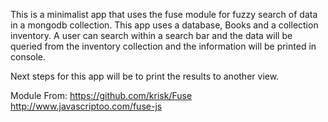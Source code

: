 This is a minimalist app that uses the fuse module for fuzzy search of data in a mongodb collection. This app uses a database, Books and a collection inventory. A user can search within a search bar and the data will be queried from the inventory collection and the information will be printed in console. 

Next steps for this app will be to print the results to another view.

Module From:
https://github.com/krisk/Fuse
http://www.javascriptoo.com/fuse-js
